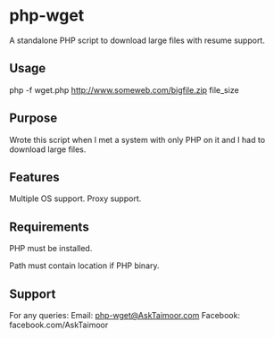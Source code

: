 # php-wget
A standalone PHP script to download large files with resume support.

## Usage
php -f wget.php http://www.someweb.com/bigfile.zip file_size

## Purpose
Wrote this script when I met a system with only PHP on it and I had to download large files.

## Features
Multiple OS support.
Proxy support.

## Requirements
PHP must be installed.

Path must contain location if PHP binary.

## Support
For any queries:
Email: php-wget@AskTaimoor.com
Facebook: facebook.com/AskTaimoor
